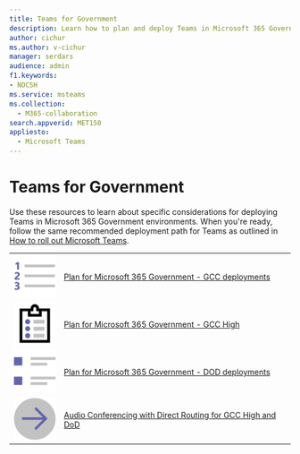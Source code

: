 ```yaml
---
title: Teams for Government
description: Learn how to plan and deploy Teams in Microsoft 365 Government environments.
author: cichur
ms.author: v-cichur
manager: serdars
audience: admin
f1.keywords:
- NOCSH
ms.service: msteams
ms.collection: 
  - M365-collaboration
search.appverid: MET150
appliesto: 
  - Microsoft Teams
---
```


# Teams for Government

Use these resources to learn about specific considerations for deploying Teams in Microsoft 365 Government environments. When you're ready, follow the same recommended deployment path for Teams as outlined in [How to roll out Microsoft Teams](../deploy-overview.md).

|               |               |
| ------------- | ------------- |
| ![list-123-teams](../media/list-123-teams.svg)  |  [Plan for Microsoft 365 Government - GCC deployments](../plan-for-government-gcc.md) |
| ![tasks-teams](../media/tasks-teams.svg) | [Plan for Microsoft 365 Government - GCC High](../plan-for-government-gcc-high.md) |
| ![task-list-planning-teams](../media/task-list-planning-teams.svg)  |  [Plan for Microsoft 365 Government - DOD deployments](../plan-for-government-dod.md) |
| ![arrow-right-2-teams](../media/arrow-right-2-teams.svg)  |  [Audio Conferencing with Direct Routing for GCC High and DoD](../audio-conferencing-with-direct-routing-for-gcch-and-dod.md) |
